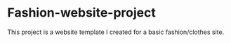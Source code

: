 # Fashion-website-project
This project is a website template I created for a basic fashion/clothes site.
